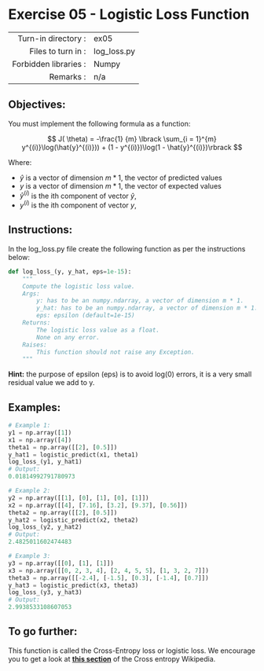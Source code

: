 # Exercise 05 - Logistic Loss Function

|                         |                         |
| -----------------------:| ----------------------- |
|   Turn-in directory :   |  ex05                   |
|   Files to turn in :    |  log_loss.py            |
|   Forbidden libraries : |  Numpy                  |
|   Remarks :             |  n/a                    |

## Objectives:
You must implement the following formula as a function:  

$$
J( \theta) = -\frac{1} {m} \lbrack \sum_{i = 1}^{m} y^{(i)}\log(\hat{y}^{(i)})) + (1 - y^{(i)})\log(1 - \hat{y}^{(i)})\rbrack
$$

Where:
- $\hat{y}$ is a vector of dimension $m * 1$, the vector of predicted values
- $y$ is a vector of dimension $m * 1$, the vector of expected values
- $\hat{y}^{(i)}$ is the ith component of vector $\hat{y}$,
- $y^{(i)}$ is the ith component of vector $y$,

## Instructions:
In the log_loss.py file create the following function as per the instructions below: 
```python
def log_loss_(y, y_hat, eps=1e-15):
    """
    Compute the logistic loss value.
    Args:
        y: has to be an numpy.ndarray, a vector of dimension m * 1.
        y_hat: has to be an numpy.ndarray, a vector of dimension m * 1.
        eps: epsilon (default=1e-15)
    Returns:
        The logistic loss value as a float.
        None on any error.
    Raises:
        This function should not raise any Exception.
    """
```

**Hint:** the purpose of epsilon (eps) is to avoid log(0) errors, it is a very small residual value we add to y.

## Examples:
```python
# Example 1:
y1 = np.array([1])
x1 = np.array([4])
theta1 = np.array([[2], [0.5]])
y_hat1 = logistic_predict(x1, theta1)
log_loss_(y1, y_hat1)
# Output:
0.01814992791780973

# Example 2:
y2 = np.array([[1], [0], [1], [0], [1]])
x2 = np.array([[4], [7.16], [3.2], [9.37], [0.56]])
theta2 = np.array([[2], [0.5]])
y_hat2 = logistic_predict(x2, theta2)
log_loss_(y2, y_hat2)
# Output:
2.4825011602474483

# Example 3:
y3 = np.array([[0], [1], [1]])
x3 = np.array([[0, 2, 3, 4], [2, 4, 5, 5], [1, 3, 2, 7]])
theta3 = np.array([[-2.4], [-1.5], [0.3], [-1.4], [0.7]])
y_hat3 = logistic_predict(x3, theta3)
log_loss_(y3, y_hat3)
# Output:
2.9938533108607053
```

## To go further:
This function is called the Cross-Entropy loss or logistic loss.
We encourage you to get a look at [**this section**](https://en.wikipedia.org/wiki/Cross_entropy#Cross-entropy_error_function_and_logistic_regression) of the Cross entropy Wikipedia.
